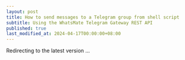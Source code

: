 ```yaml
---
layout: post
title: How to send messages to a Telegram group from shell script
subtitle: Using the WhatsMate Telegram Gateway REST API
published: true
last_modified_at: 2024-04-17T00:00:00+08:00
---
```



<script>
    function pageRedirect() {
        window.location.replace("/2022-06-23-send-telegram-group-message-shell-script/");
    }      
    setTimeout("pageRedirect()", 1000);
</script>

Redirecting to the latest version ...


